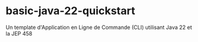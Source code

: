 # basic-java-22-quickstart

Un template d'Application en Ligne de Commande (CLI) utilisant Java 22 et la JEP 458